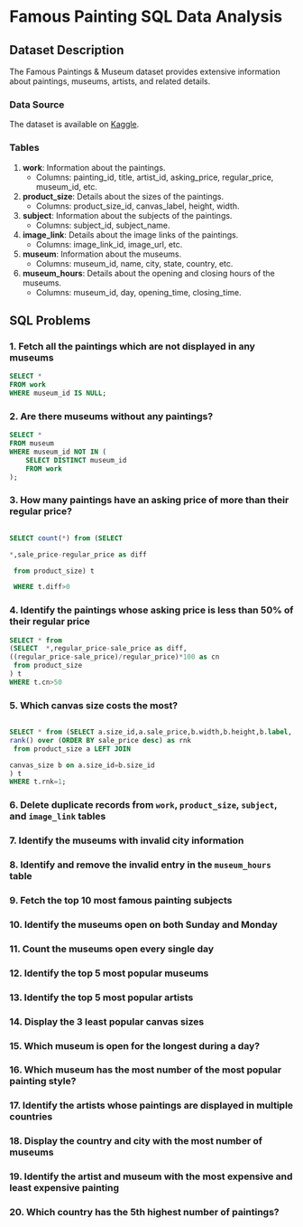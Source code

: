 
# Famous Painting SQL Data Analysis

## Dataset Description

The Famous Paintings & Museum dataset provides extensive information about paintings, museums, artists, and related details.

### Data Source

The dataset is available on [Kaggle](https://www.kaggle.com/datasets/mexwell/famous-paintings).

### Tables

1. **work**: Information about the paintings.
   - Columns: painting_id, title, artist_id, asking_price, regular_price, museum_id, etc.
2. **product_size**: Details about the sizes of the paintings.
   - Columns: product_size_id, canvas_label, height, width.
3. **subject**: Information about the subjects of the paintings.
   - Columns: subject_id, subject_name.
4. **image_link**: Details about the image links of the paintings.
   - Columns: image_link_id, image_url, etc.
5. **museum**: Information about the museums.
   - Columns: museum_id, name, city, state, country, etc.
6. **museum_hours**: Details about the opening and closing hours of the museums.
   - Columns: museum_id, day, opening_time, closing_time.

## SQL Problems

### 1. Fetch all the paintings which are not displayed in any museums

```sql
SELECT * 
FROM work
WHERE museum_id IS NULL;
```

### 2. Are there museums without any paintings?

```sql
SELECT * 
FROM museum 
WHERE museum_id NOT IN (
    SELECT DISTINCT museum_id 
    FROM work
);
```

### 3. How many paintings have an asking price of more than their regular price?

```sql

SELECT count(*) from (SELECT 

*,sale_price-regular_price as diff

 from product_size) t

 WHERE t.diff>0
```


### 4. Identify the paintings whose asking price is less than 50% of their regular price


```sql
SELECT * from 
(SELECT  *,regular_price-sale_price as diff,
((regular_price-sale_price)/regular_price)*100 as cn
 from product_size
) t
WHERE t.cn>50

```

### 5. Which canvas size costs the most?


```sql

SELECT * from (SELECT a.size_id,a.sale_price,b.width,b.height,b.label,
rank() over (ORDER BY sale_price desc) as rnk
 from product_size a LEFT JOIN

canvas_size b on a.size_id=b.size_id
) t
WHERE t.rnk=1;

```

### 6. Delete duplicate records from `work`, `product_size`, `subject`, and `image_link` tables

### 7. Identify the museums with invalid city information

### 8. Identify and remove the invalid entry in the `museum_hours` table

### 9. Fetch the top 10 most famous painting subjects

### 10. Identify the museums open on both Sunday and Monday

### 11. Count the museums open every single day

### 12. Identify the top 5 most popular museums

### 13. Identify the top 5 most popular artists

### 14. Display the 3 least popular canvas sizes

### 15. Which museum is open for the longest during a day?

### 16. Which museum has the most number of the most popular painting style?

### 17. Identify the artists whose paintings are displayed in multiple countries

### 18. Display the country and city with the most number of museums

### 19. Identify the artist and museum with the most expensive and least expensive painting

### 20. Which country has the 5th highest number of paintings?

